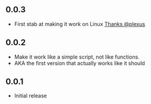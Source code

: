 ## 0.0.3

- First stab at making it work on Linux [Thanks @plexus](https://twitter.com/plexus/status/379533824440274944)

## 0.0.2

- Make it work like a simple script, not like functions.
- AKA the first version that actually works like it should

## 0.0.1

- Initial release
